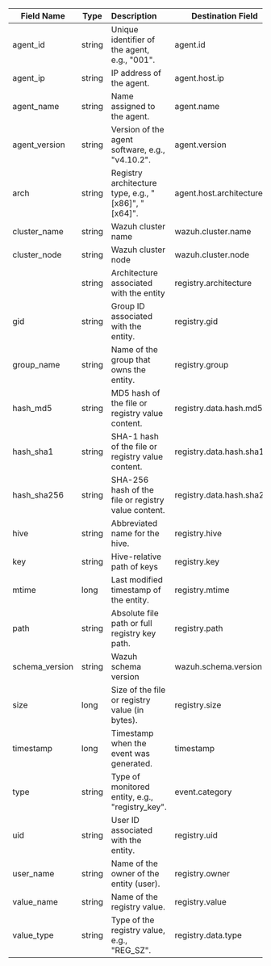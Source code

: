 | Field Name     | Type   | Description                                         | Destination Field         | Custom |
| -------------- | ------ | :-------------------------------------------------- | ------------------------- | ------ |
| agent_id       | string | Unique identifier of the agent, e.g., "001".        | agent.id                  | FALSE  |
| agent_ip       | string | IP address of the agent.                            | agent.host.ip             | TRUE   |
| agent_name     | string | Name assigned to the agent.                         | agent.name                | FALSE  |
| agent_version  | string | Version of the agent software, e.g., "v4.10.2".     | agent.version             | FALSE  |
| arch           | string | Registry architecture type, e.g., "[x86]", "[x64]". | agent.host.architecture   | TRUE   |
| cluster_name   | string | Wazuh cluster name                                  | wazuh.cluster.name        | TRUE   |
| cluster_node   | string | Wazuh cluster node                                  | wazuh.cluster.node        | TRUE   |
|                | string | Architecture associated with the entity             | registry.architecture     | TRUE   |
| gid            | string | Group ID associated with the entity.                | registry.gid              | TRUE   |
| group_name     | string | Name of the group that owns the entity.             | registry.group            | TRUE   |
| hash_md5       | string | MD5 hash of the file or registry value content.     | registry.data.hash.md5    | TRUE   |
| hash_sha1      | string | SHA-1 hash of the file or registry value content.   | registry.data.hash.sha1   | TRUE   |
| hash_sha256    | string | SHA-256 hash of the file or registry value content. | registry.data.hash.sha256 | TRUE   |
| hive           | string | Abbreviated name for the hive.                      | registry.hive             | FALSE  |
| key            | string | Hive-relative path of keys                          | registry.key              | FALSE  |
| mtime          | long   | Last modified timestamp of the entity.              | registry.mtime            | TRUE   |
| path           | string | Absolute file path or full registry key path.       | registry.path             | FALSE  |
| schema_version | string | Wazuh schema version                                | wazuh.schema.version      | TRUE   |
| size           | long   | Size of the file or registry value (in bytes).      | registry.size             | TRUE   |
| timestamp      | long   | Timestamp when the event was generated.             | timestamp                 | FALSE  |
| type           | string | Type of monitored entity, e.g., "registry_key".     | event.category            | FALSE  |
| uid            | string | User ID associated with the entity.                 | registry.uid              | TRUE   |
| user_name      | string | Name of the owner of the entity (user).             | registry.owner            | TRUE   |
| value_name     | string | Name of the registry value.                         | registry.value            | FALSE  |
| value_type     | string | Type of the registry value, e.g., "REG_SZ".         | registry.data.type        | FALSE  |
